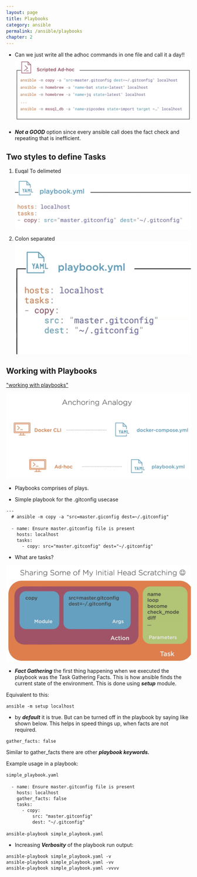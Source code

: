```yaml
---
layout: page
title: Playbooks
category: ansible
permalink: /ansible/playbooks
chapter: 2
---
```


* Can we just write all the adhoc commands in one file and call it a day!!
![](images/scripted_adhoc.png)

* ***Not a GOOD*** option since every ansible call does the fact check and repeating that is inefficient.

## Two styles to define Tasks

1. Euqal To delimeted
![](images/equal_separated.png "equal to separated")

2. Colon separated
![](images/colon_separated.png "colon separated")

## Working with Playbooks
["working with playbooks"](https://docs.ansible.com/ansible/latest/user_guide/playbooks.html)

![](images/analogy.png)

* Playbooks comprises of plays.

* Simple playbook for the .gitconfig usecase

```
---
  # ansible -m copy -a "src=master.giconfig dest=~/.gitconfig"

  - name: Ensure master.gitconfig file is present
    hosts: localhost
    tasks:
      - copy: src="master.gitconfig" dest="~/.gitconfig"
```
* What are tasks?

![](images/what_are_tasks.png)

* ***Fact Gathering*** the first thing happening when we executed the playbook was the Task Gathering Facts. This is how ansible finds the current state of the environment. This is done using ***setup*** module.

Equivalent to this:

```
ansible -m setup localhost
```

* by ***default*** it is true. But can be turned off in the playbook by saying like shown below. This helps in speed things up, when facts are not required.

```
gather_facts: false
```

Similar to gather_facts there are other ***playbook keywords.***
[](https://docs.ansible.com/ansible/latest/reference_appendices/playbooks_keywords.html)

Example usage in a playbook:

```
simple_playbook.yaml

  - name: Ensure master.gitconfig file is present
    hosts: localhost
    gather_facts: false
    tasks:
      - copy:
          src: "master.gitconfig"
          dest: "~/.gitconfig"

ansible-playbook simple_playbook.yaml
```

* Increasing ***Verbosity*** of the playbook run output:

```
ansible-playbook simple_playbook.yaml -v
ansible-playbook simple_playbook.yaml -vv
ansible-playbook simple_playbook.yaml -vvvv
```